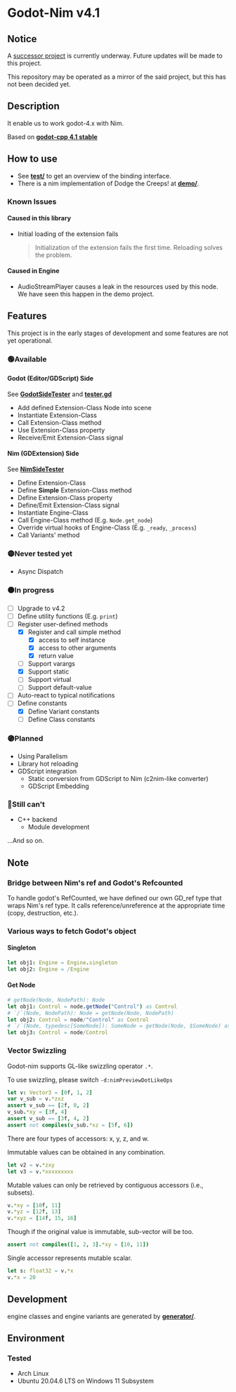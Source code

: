 # Godot-Nim v4.1

## Notice

A [successor project](https://github.com/godot-nim) is currently underway. Future updates will be made to this project.

This repository may be operated as a mirror of the said project, but this has not been decided yet.

## Description

It enable us to work godot-4.x with Nim.

Based on **[godot-cpp 4.1 stable](https://github.com/godotengine/godot-cpp/tree/godot-4.1-stable)**

## How to use

* See **[test/](https://github.com/panno8M/godot-nim/tree/main/test)** to get an overview of the binding interface.
* There is a nim implementation of Dodge the Creeps! at **[demo/](https://github.com/panno8M/godot-nim/tree/main/demo)**.

### Known Issues

#### Caused in this library

* Initial loading of the extension fails
  > Initialization of the extension fails the first time. Reloading solves the problem.

#### Caused in Engine

* AudioStreamPlayer causes a leak in the resources used by this node. We have seen this happen in the demo project.

## Features

This project is in the early stages of development and some features are not yet operational.

### 🟢Available

#### Godot (Editor/GDScript) Side

See **[GodotSideTester](https://github.com/panno8M/godot-nim/tree/main/test/src/godotSideTester.nim)** and **[tester.gd](https://github.com/panno8M/godot-nim/tree/main/test/tester.gd)**

* Add defined Extension-Class Node into scene
* Instantiate Extension-Class
* Call Extension-Class method
* Use Extension-Class property
* Receive/Emit Extension-Class signal

#### Nim (GDExtension) Side

See **[NimSideTester](https://github.com/panno8M/godot-nim/tree/main/test/src/nimSideTester.nim)**

* Define Extension-Class
* Define **Simple** Extension-Class method
* Define Extension-Class property
* Define/Emit Extension-Class signal
* Instantiate Engine-Class
* Call Engine-Class method (E.g. `Node.get_node`)
* Override virtual hooks of Engine-Class (E.g. `_ready`, `_process`)
* Call Variants' method

### 🟡Never tested yet

* Async Dispatch

### ⚫In progress

* [ ] Upgrade to v4.2
* [ ] Define utility functions (E.g. `print`)
* [ ] Register user-defined methods
  * [x] Register and call simple method
    * [x] access to self instance
    * [x] access to other arguments
    * [x] return value
  * [ ] Support varargs
  * [x] Support static
  * [ ] Support virtual
  * [ ] Support default-value
* [ ] Auto-react to typical notifications
* [ ] Define constants
  * [x] Define Variant constants
  * [ ] Define Class constants

### 🟣Planned

* Using Parallelism
* Library hot reloading
* GDScript integration
  * Static conversion from GDScript to Nim (c2nim-like converter)
  * GDScript Embedding

### 🔴Still can't

* C++ backend
  * Module development

...And so on.



## Note

### Bridge between Nim's ref and Godot's Refcounted

To handle godot's RefCounted, we have defined our own GD_ref type that wraps Nim's ref type. It calls reference/unreference at the appropriate time (copy, destruction, etc.).

### Various ways to fetch Godot's object

#### Singleton

```nim
let obj1: Engine = Engine.singleton
let obj2: Engine = /Engine
```

#### Get Node

```nim
# getNode(Node, NodePath): Node
let obj1: Control = node.getNode("Control") as Control
# `/`(Node, NodePath): Node = getNode(Node, NodePath)
let obj2: Control = node/"Control" as Control
# `/`(Node, typedesc[SomeNode]): SomeNode = getNode(Node, $SomeNode) as SomeNode
let obj3: Control = node/Control
```

### Vector Swizzling

Godot-nim supports GL-like swizzling operator `.*`.

To use swizzling, please switch `-d:nimPreviewDotLikeOps`

```nim
let v: Vector3 = [0f, 1, 2]
var v_sub = v.*zxz
assert v_sub == [2f, 0, 2]
v_sub.*xy = [3f, 4]
assert v_sub == [3f, 4, 2]
assert not compiles(v_sub.*xz = [5f, 6])
```

There are four types of accessors: x, y, z, and w.

Immutable values can be obtained in any combination.

```nim
let v2 = v.*zxy
let v3 = v.*xxxxxxxxx
```

Mutable values can only be retrieved by contiguous accessors (i.e., subsets).

```nim
v.*xy = [10f, 11]
v.*yz = [12f, 13]
v.*xyz = [14f, 15, 16]
```

Though if the original value is immutable, sub-vector will be too.

```nim
assert not compiles([1, 2, 3].*xy = [10, 11])
```

Single accessor represents mutable scalar.

```nim
let s: float32 = v.*x
v.*x = 20
```

## Development

engine classes and engine variants are generated by **[generator/](https://github.com/panno8M/godot-nim/tree/main/generator)**.

## Environment

### Tested

* Arch Linux
* Ubuntu 20.04.6 LTS on Windows 11 Subsystem
